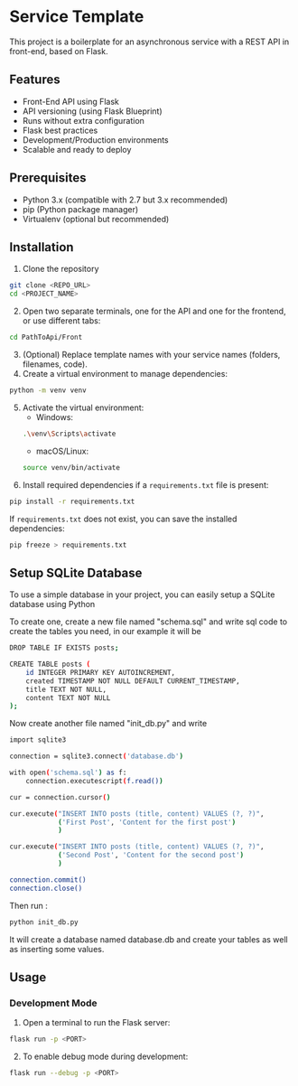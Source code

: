 # Service Template

This project is a boilerplate for an asynchronous service with a REST API in front-end, based on Flask.

## Features
- Front-End API using Flask
- API versioning (using Flask Blueprint)
- Runs without extra configuration
- Flask best practices
- Development/Production environments
- Scalable and ready to deploy

## Prerequisites
- Python 3.x (compatible with 2.7 but 3.x recommended)
- pip (Python package manager)
- Virtualenv (optional but recommended)

## Installation
1. Clone the repository
```bash
git clone <REPO_URL>
cd <PROJECT_NAME>
```
2. Open two separate terminals, one for the API and one for the frontend, or use different tabs:
```bash
cd PathToApi/Front
```
3. (Optional) Replace template names with your service names (folders, filenames, code).
4. Create a virtual environment to manage dependencies:
```bash
python -m venv venv
```
5. Activate the virtual environment:
   - Windows:
   ```bash
   .\venv\Scripts\activate
   ```
   - macOS/Linux:
   ```bash
   source venv/bin/activate
   ```
6. Install required dependencies if a `requirements.txt` file is present:
```bash
pip install -r requirements.txt
```
If `requirements.txt` does not exist, you can save the installed dependencies:
```bash
pip freeze > requirements.txt
```

## Setup SQLite Database
To use a simple database in your project, you can easily setup a SQLite database using Python

To create one, create a new file named "schema.sql" and write sql code to create the tables you need, in our example it will be 
```bash
DROP TABLE IF EXISTS posts;

CREATE TABLE posts (
    id INTEGER PRIMARY KEY AUTOINCREMENT,
    created TIMESTAMP NOT NULL DEFAULT CURRENT_TIMESTAMP,
    title TEXT NOT NULL,
    content TEXT NOT NULL
);
```

Now create another file named "init_db.py" and write
```bash
import sqlite3

connection = sqlite3.connect('database.db')

with open('schema.sql') as f:
    connection.executescript(f.read())

cur = connection.cursor()

cur.execute("INSERT INTO posts (title, content) VALUES (?, ?)",
            ('First Post', 'Content for the first post')
            )

cur.execute("INSERT INTO posts (title, content) VALUES (?, ?)",
            ('Second Post', 'Content for the second post')
            )

connection.commit()
connection.close()
```

Then run :
```bash
python init_db.py
```
It will create a database named database.db and create your tables as well as inserting some values.

## Usage
### Development Mode
1. Open a terminal to run the Flask server:
```bash
flask run -p <PORT>
```
2. To enable debug mode during development:
```bash
flask run --debug -p <PORT>
```

